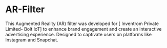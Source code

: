 # AR-Filter
This Augmented Reality (AR) filter was developed for [ Inventrom Private Limited- Bolt IoT] to enhance brand engagement and create an interactive advertising experience. Designed to captivate users on platforms like Instagram and Snapchat.
